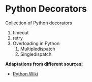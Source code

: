 # Python Decorators
Collection of Python decorators 


1. timeout
2. retry
3. Overloading in Python
   1. Multipledispatch
   2. Singledispatch


**Adaptations from different sources:**

* [Python Wiki](https://wiki.python.org)
